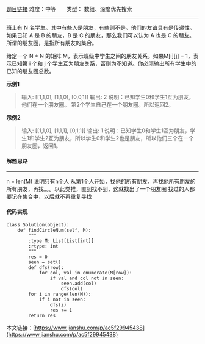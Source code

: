  [题目链接](https://leetcode-cn.com/problems/friend-circles/)
难度：中等          &nbsp;&nbsp;&nbsp;&nbsp;&nbsp;&nbsp;类型：  数组、深度优先搜索
***
 班上有 N 名学生。其中有些人是朋友，有些则不是。他们的友谊具有是传递性。如果已知 A 是 B 的朋友，B 是 C 的朋友，那么我们可以认为 A 也是 C 的朋友。所谓的朋友圈，是指所有朋友的集合。

给定一个 N * N 的矩阵 M，表示班级中学生之间的朋友关系。如果M[i][j] = 1，表示已知第 i 个和 j 个学生互为朋友关系，否则为不知道。你必须输出所有学生中的已知的朋友圈总数。
 
 
**示例1**
> 输入: 
[[1,1,0],
 [1,1,0],
 [0,0,1]]
输出: 2 
说明：已知学生0和学生1互为朋友，他们在一个朋友圈。
第2个学生自己在一个朋友圈。所以返回2。

**示例2**
> 输入: 
[[1,1,0],
 [1,1,1],
 [0,1,1]]
输出: 1
说明：已知学生0和学生1互为朋友，学生1和学生2互为朋友，所以学生0和学生2也是朋友，所以他们三个在一个朋友圈，返回1。
 
#### 解题思路
***
 n = len(M) 说明只有n个人
从第1个人开始，找他的所有朋友，再找他所有朋友的所有朋友，再找。。。以此类推，直到找不到，这就找出了一个朋友圈
找过的人都要记在集合中，以后就不再重复寻找



#### 代码实现
```
class Solution(object):
    def findCircleNum(self, M):
        """
        :type M: List[List[int]]
        :rtype: int
        """
        res = 0
        seen = set()
        def dfs(row):
            for col, val in enumerate(M[row]):
                if val and col not in seen:
                    seen.add(col)
                    dfs(col)
        for i in range(len(M)):
            if i not in seen:
                dfs(i)
                res += 1
        return res
```

本文链接：[https://www.jianshu.com/p/ac5f29945438](https://www.jianshu.com/p/ac5f29945438)
